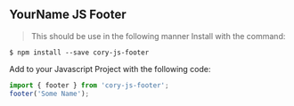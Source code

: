 ## YourName JS Footer
> This should be use in the following manner
Install with the command:
```
$ npm install --save cory-js-footer
```
Add to your Javascript Project with the following code:
```javascript
import { footer } from 'cory-js-footer';
footer('Some Name');